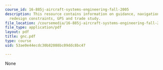 ```yaml
---
course_id: 16-885j-aircraft-systems-engineering-fall-2005
description: This resource contains information on guidance, navigation, control,
  redesign constraints, GPS and trade study.
file_location: /coursemedia/16-885j-aircraft-systems-engineering-fall-2005/53ae0e44ecdc30b82088bc09ddc8bc47_gnc.pdf
file_type: application/pdf
layout: pdf
title: gnc.pdf
type: course
uid: 53ae0e44ecdc30b82088bc09ddc8bc47

---
```

None